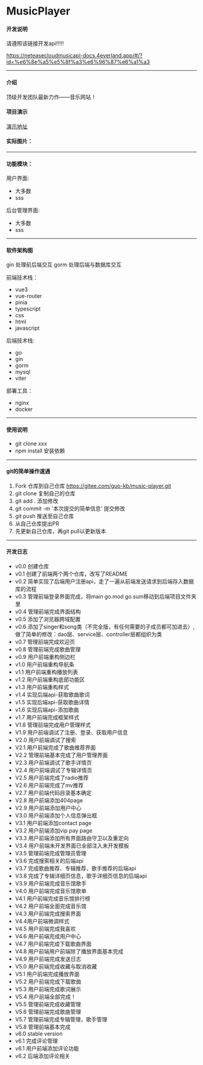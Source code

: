 # MusicPlayer

#### 开发说明

请遵照该链接开发api!!!!!

https://neteasecloudmusicapi-docs.4everland.app/#/?id=%e6%8e%a5%e5%8f%a3%e6%96%87%e6%a1%a3



---
#### 介绍

顶级开发团队最新力作——音乐网站！

#### 项目演示

[演示地址](https://www.csdn.net/)

#### 实际图片：
---
#### 功能模块：

用户界面:
    
- 大多数
- sss 

后台管理界面:
    
- 大多数
- sss 
  

---
#### 软件架构图

gin  处理前后端交互
gorm 处理后端与数据库交互

前端技术栈：
- vue3
- vue-router
- pinia
- typescript
- css
- html
- javascript

后端技术栈:
- go
- gin
- gorm
- mysql
- viter

部署工具：
- nginx
- docker

---
#### 使用说明

- git clone xxx
- npm install 安装依赖

---
#### git的简单操作速通
1.  Fork 仓库到自己仓库 https://gitee.com/guo-kb/music-player.git
2.  git clone 复制自己的仓库
3.  git add . 添加修改
4.  git commit -m '本次提交的简单信息' 提交修改
5.  git push 推送至自己仓库
6.  从自己仓库提出PR
7.  先更新自己仓库，再git pull以更新版本
---
#### 开发日志

- v0.0 创建仓库
- v0.1 创建了前端两个两个仓库，改写了README
- v0.2 简单实现了后端用户注册api，走了一遍从前端发送请求到后端存入数据库的流程
- v0.3 管理前端登录界面完成，将main go.mod go.sum移动到后端项目文件夹里
- v0.4 管理前端完成界面结构
- v0.5 添加了浏览器跨域配置
- v0.6 添加了singer和song类（不完全版，有任何需要的子成员都可加进去）,做了简单的修改：dao层、service层、controller层都组织为类
- v0.7 管理前端完成欢迎页
- v0.8 管理前端完成歌曲管理
- v0.9 用户前端重构侧边栏
- v1.0 用户前端重构导航条
- v1.1 用户前端重构播放列表
- v1.2 用户前端重构底部功能区
- v1.3 用户前端重构样式
- v1.4 实现后端api-获取歌曲歌词
- v1.5 实现后端api-获取歌曲详情
- v1.6 实现后端api-添加歌曲
- v1.7 用户前端完成框架样式
- V1.8 管理前端完成用户管理样式
- V1.9 用户前端调试了注册、登录、获取用户信息
- V2.0 用户前端调试了搜索
- V2.1 用户前端完成了歌曲推荐界面
- V2.2 管理前端基本完成了用户管理界面
- V2.3 用户前端调试了歌手详情页
- V2.4 用户前端调试了专辑详情页
- V2.5 用户前端完成了radio推荐
- V2.6 用户前端完成了mv推荐
- V2.7 用户前端代码目录基本确定
- V2.8 用户前端添加404page
- V2.9 用户前端添加用户中心
- V3.0 用户前端添加个人信息弹出框
- V3.1 用户前端添加contact page
- V3.2 用户前端添加vip pay page
- V3.3 用户前端添加所有界面路由守卫以及重定向
- V3.4 用户前端未开发界面已全部注入未开发模板
- V3.5 管理前端完成管理员管理
- V3.6 完成搜索相关的后端api
- V3.7 完成歌曲推荐、专辑推荐、歌手推荐的后端api
- V3.8 完成了专辑详细页信息，歌手详细页信息的后端api
- V3.9 用户前端完成音乐馆歌手
- V4.0 用户前端完成音乐馆歌单
- V4.1 用户前端完成音乐馆排行榜
- V4.2 用户前端全面完成音乐馆
- V4.3 用户前端完成搜索界面
- V4.4用户前端微调样式
- V4.5 用户前端完成我喜欢
- V4.6 用户前端完成用户中心
- V4.7 用户前端完成下载歌曲界面
- V4.8 用户前端用户前端除了播放界面基本完成
- V4.9 用户前端完成发送日志
- V5.0 用户前端完成收藏与取消收藏
- V5.1 用户前端完成播放界面
- V5.2 用户前端完成下载歌曲
- V5.3 用户前端完成歌词展示
- V5.4 用户前端全部完成！
- V5.5 管理前端完成收藏管理
- V5.6 管理前端完成歌曲管理
- V5.7 管理前端完成专辑管理，歌手管理
- V5.8 管理前端基本完成
- v6.0 stable version
- v6.1 完成评论管理
- v6.1 用户前端添加评论功能
- v6.2 后端添加评论相关
